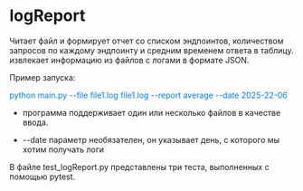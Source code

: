 # logReport

 Читает файл и формирует отчет со списком эндпоинтов, количеством запросов по каждому эндпоинту и средним временем ответа в таблицу.
 извлекает информацию из файлов с логами в формате JSON.

 Пример запуска:
 
 <span style="color: #007bff;"> python main.py --file file1.log file1.log --report average --date 2025-22-06</span>

 * программа поддерживает один или несколько файлов в качестве ввода.

 * --date параметр необязателен, он указывает день, с которого мы хотим получать логи

В файле test_logReport.py представлены три теста, выполненных с помощью pytest.

